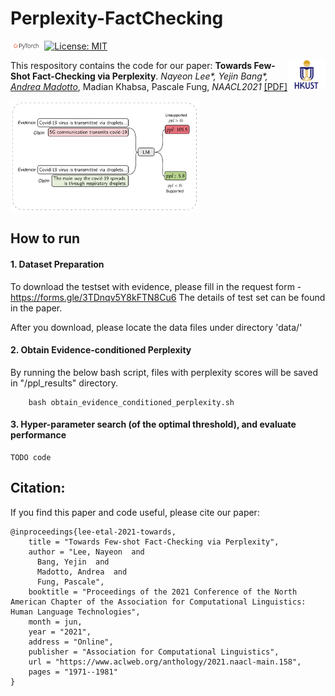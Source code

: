 # Perplexity-FactChecking

<img src="plot/pytorch-logo-dark.png" width="10%"> [![License: MIT](https://img.shields.io/badge/License-MIT-yellow.svg)](https://opensource.org/licenses/MIT) 

<img align="right" src="plot/HKUST.jpg" width="12%">This respository contains the code for our paper:
**Towards Few-Shot Fact-Checking via Perplexity**. *Nayeon Lee\*, Yejin Bang\*,  [Andrea Madotto](https://andreamad8.github.io/)*, Madian Khabsa, Pascale Fung, *NAACL2021* [[PDF]](https://www.aclweb.org/anthology/2021.naacl-main.158.pdf)

<img align="center" src="plot/method_illustration.png" width="60%">

## How to run

#### 1. Dataset Preparation

To download the testset with evidence, please fill in the request form - https://forms.gle/3TDnqv5Y8kFTN8Cu6
The details of test set can be found in the paper. 

After you download, please locate the data files under directory 'data/' 

#### 2. Obtain Evidence-conditioned Perplexity
By running the below bash script, files with perplexity scores will be saved in "/ppl_results" directory. 

```
    bash obtain_evidence_conditioned_perplexity.sh
```

#### 3. Hyper-parameter search (of the optimal threshold), and evaluate performance 

```
TODO code
```

## Citation:

If you find this paper and code useful, please cite our paper: 

```
@inproceedings{lee-etal-2021-towards,
    title = "Towards Few-shot Fact-Checking via Perplexity",
    author = "Lee, Nayeon  and
      Bang, Yejin  and
      Madotto, Andrea  and
      Fung, Pascale",
    booktitle = "Proceedings of the 2021 Conference of the North American Chapter of the Association for Computational Linguistics: Human Language Technologies",
    month = jun,
    year = "2021",
    address = "Online",
    publisher = "Association for Computational Linguistics",
    url = "https://www.aclweb.org/anthology/2021.naacl-main.158",
    pages = "1971--1981"
}
```

